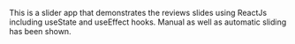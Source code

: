This is a slider app that demonstrates the reviews slides using ReactJs including useState and useEffect hooks. Manual as well as automatic sliding has been shown.
